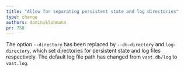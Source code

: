 ```yaml
---
title: "Allow for separating persistent state and log directories"
type: change
authors: dominiklohmann
pr: 758
---
```


The option `--directory` has been replaced by `--db-directory` and
`log-directory`, which set directories for persistent state and log files
respectively. The default log file path has changed from `vast.db/log` to
`vast.log`.
